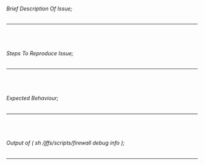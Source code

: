###### Brief Description Of Issue;
------------


<br><br>
###### Steps To Reproduce Issue;
------------


<br><br>
###### Expected Behaviour;
------------


<br><br>
###### Output of ( sh /jffs/scripts/firewall debug info );
------------


<br><br>
